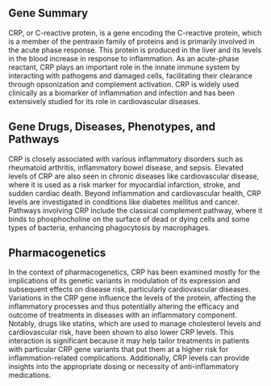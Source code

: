 ## Gene Summary
CRP, or C-reactive protein, is a gene encoding the C-reactive protein, which is a member of the pentraxin family of proteins and is primarily involved in the acute phase response. This protein is produced in the liver and its levels in the blood increase in response to inflammation. As an acute-phase reactant, CRP plays an important role in the innate immune system by interacting with pathogens and damaged cells, facilitating their clearance through opsonization and complement activation. CRP is widely used clinically as a biomarker of inflammation and infection and has been extensively studied for its role in cardiovascular diseases.

## Gene Drugs, Diseases, Phenotypes, and Pathways
CRP is closely associated with various inflammatory disorders such as rheumatoid arthritis, inflammatory bowel disease, and sepsis. Elevated levels of CRP are also seen in chronic diseases like cardiovascular disease, where it is used as a risk marker for myocardial infarction, stroke, and sudden cardiac death. Beyond inflammation and cardiovascular health, CRP levels are investigated in conditions like diabetes mellitus and cancer. Pathways involving CRP include the classical complement pathway, where it binds to phosphocholine on the surface of dead or dying cells and some types of bacteria, enhancing phagocytosis by macrophages.

## Pharmacogenetics
In the context of pharmacogenetics, CRP has been examined mostly for the implications of its genetic variants in modulation of its expression and subsequent effects on disease risk, particularly cardiovascular diseases. Variations in the CRP gene influence the levels of the protein, affecting the inflammatory processes and thus potentially altering the efficacy and outcome of treatments in diseases with an inflammatory component. Notably, drugs like statins, which are used to manage cholesterol levels and cardiovascular risk, have been shown to also lower CRP levels. This interaction is significant because it may help tailor treatments in patients with particular CRP gene variants that put them at a higher risk for inflammation-related complications. Additionally, CRP levels can provide insights into the appropriate dosing or necessity of anti-inflammatory medications.